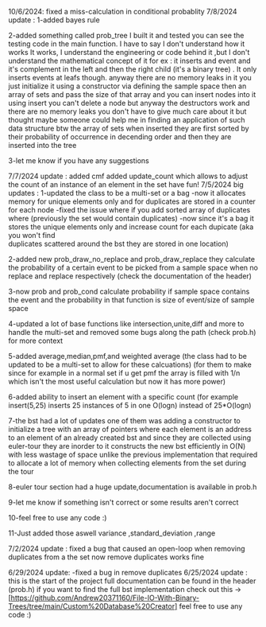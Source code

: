 10/6/2024: fixed a miss-calculation in conditional probablity
7/8/2024 update :
1-added bayes rule 

2-added something called prob_tree I built it and tested you can see the testing code in the main function.
I have to say I don't understand how it works It works, I understand the engineering or code behind it ,but I don't understand the mathematical concept of it for ex : it inserts and event and it's complement in the left and then the right child (it's a binary tree) .
It only inserts events at leafs though. anyway there are no memory leaks in it you just initialize it using a constructor via defining the sample space then an array of sets and pass the size of that array and you can insert nodes into it using insert you can't delete a node but anyway the destructors work and there are no memory leaks you don't have to give much care about it but thought maybe someone could help me in finding an application of such data structure btw the array of sets when inserted they are first sorted by their probability of occurrence in decending order and then they are inserted into the tree 

3-let me know if you have any suggestions

7/7/2024 update :
added cmf 
added update_count which allows to adjust the count of an instance of an element in the set
have fun!
7/5/2024 big updates :
1-updated the class to be a multi-set or a bag 
  -now it allocates memory for unique elements only and for duplicates are stored in a counter for each node
  -fixed the issue where if you add sorted array of duplicates where (previously the set would contain duplicates) 
  -now since it's a bag it stores the unique elements only and increase count for each dupicate (aka you won't find     
  duplicates scattered around the bst they are stored in one location)

2-added new prob_draw_no_replace and prob_draw_replace they calculate the probability of a certain event to be picked from a sample space when no replace and replace respectively (check the documentation of the header)

3-now prob and prob_cond calculate probability if sample space contains the event and the probability in that function is size of event/size of sample space 

4-updated a lot of base functions like intersection,unite,diff and more to handle the multi-set and removed some bugs along the path (check prob.h) for more context 

5-added average,median,pmf,and weighted average (the class had to be updated to be a multi-set to allow for these calcuations) (for them to make since for example in a normal set if u get pmf the array is filled with 1/n which isn't the most useful calculation but now it has more power)

6-added ability to insert an element with a specific count (for example insert(5,25) inserts 25 instances of 5
in one O(logn) instead of 25*O(logn) 

7-the bst had a lot of updates one of them was adding a constructor to initialize a tree with an array of pointers where each element is an address to an element of an already created bst and since they are collected using euler-tour they are inorder to it constructs the new bst efficiently in O(N) with less wastage of space unlike the previous implementation that required to allocate a lot of memory when collecting elements from the set during the tour

8-euler tour section had a huge update,documentation is available in prob.h 

9-let me know if something isn't correct or some results aren't correct 

10-feel free to use any code :)

11-Just added those aswell variance ,standard_deviation ,range 

7/2/2024 update :
fixed a bug that caused an open-loop when removing duplicates from a the set
now remove duplicates works fine 

6/29/2024 update:
-fixed a bug in remove duplicates
6/25/2024 update :
this is the start of the project full documentation can be found in the header (prob.h) 
if you want to find the full bst implementation check out this ->[https://github.com/Andrew20371160/File-IO-With-Binary-Trees/tree/main/Custom%20Database%20Creator]
feel free to use any code :)


